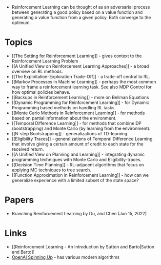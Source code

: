 * Reinforcement Learning can be thought of as an adversarial process between generating a good policy based on a value function and generating a value function from a given policy. Both converge to the optimum.
# Topics
* [[The Setting for Reinforcement Learning]] - gives context to the Reinforcement Learning Problem
* [[A Unified View on Reinforcement Learning Approaches]] - a broad overview on RL methods.
* [[The Exploitation-Exploration Trade-Off]] - a trade-off central to RL.
* [[Markov Processes in Machine Learning]] - perhaps the most common way to frame a reinforcement learning task. See also MDP Control for how optimal policies behave.
* [[Backups in Reinforcement Learning]] - more on Bellman Equations
* [[Dynamic Programming for Reinforcement Learning]] - for Dynamic Programming based methods on handling RL tasks.
* [[Monte Carlo Methods in Reinforcement Learning]] - for methods based on partial information about the environment.
* [[Temporal Difference Learning]] - for methods that combine DP (bootstrapping) and Monte Carlo (by learning from the environment).
* [[N-step Bootstrapping]] - generalizations of TD-learning
* [[Eligibility Traces]] - generalizations of Temporal Difference Learning that involve giving a certain amount of credit to each state for the received return.
* [[A Unified View on Planning and Learning]] - integrating dynamic programming techniques with Monte Carlo and Eligibility-traces.
* [[Decision Time Planning]] - RL-adjacent algorithms that focus on applying MC techniques to tree search.
* [[Function Approximation in Reinforcement Learning]] - how can we generalize experience with a limited subset of the state space? 
# Papers
* Branching Reinforcement Learning by Du, and Chen (Jun 15, 2022) 
# Links
* [[Reinforcement Learning - An Introduction by Sutton and Barto|Sutton and Barto]]
* [OpenAI Spinning Up](https://spinningup.openai.com/en/latest/index.html) - has various modern algorithms
